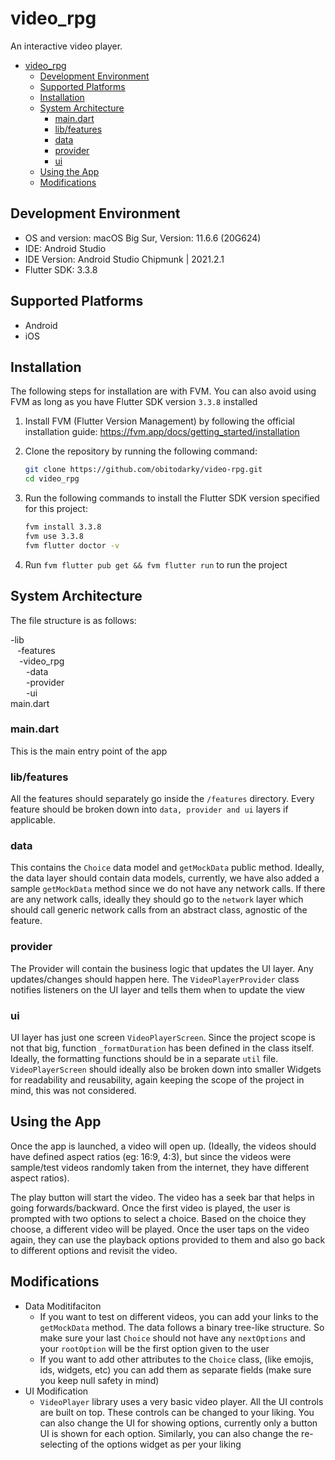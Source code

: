 # video_rpg

An interactive video player.
- [video\_rpg](#video_rpg)
  - [Development Environment](#development-environment)
  - [Supported Platforms](#supported-platforms)
  - [Installation](#installation)
  - [System Architecture](#system-architecture)
    - [main.dart](#maindart)
    - [lib/features](#libfeatures)
    - [data](#data)
    - [provider](#provider)
    - [ui](#ui)
  - [Using the App](#using-the-app)
  - [Modifications](#modifications)


## Development Environment
- OS and version: macOS Big Sur, Version: 11.6.6 (20G624)
- IDE: Android Studio
- IDE Version: Android Studio Chipmunk | 2021.2.1
- Flutter SDK: 3.3.8

## Supported Platforms
- Android
- iOS

## Installation 

The following steps for installation are with FVM. You can also avoid using FVM as long as you have Flutter SDK version `3.3.8` installed

1. Install FVM (Flutter Version Management) by following the official installation guide: https://fvm.app/docs/getting_started/installation

2. Clone the repository by running the following command:

    ```bash
    git clone https://github.com/obitodarky/video-rpg.git
    cd video_rpg    
    ```

3. Run the following commands to install the Flutter SDK version specified for this project:

    ```bash
    fvm install 3.3.8
    fvm use 3.3.8
    fvm flutter doctor -v
    ```
   
4. Run `fvm flutter pub get && fvm flutter run` to run the project

## System Architecture

The file structure is as follows:

  -lib<br>
    &ensp; -features<br>
        &emsp;-video_rpg<br>
            &emsp; &ensp;-data<br>
            &emsp; &ensp;-provider<br>
            &emsp; &ensp;-ui<br>
    main.dart<br>

 ### main.dart
This is the main entry point of the app

### lib/features
All the features should separately go inside the `/features` directory. Every feature should be broken down into `data, provider and ui` layers if applicable. 

### data
This contains the `Choice` data model and `getMockData` public method.
Ideally, the data layer should contain data models, currently, we have also added a sample `getMockData` method since we do not have any network calls. If there are any network calls, ideally they should go to the `network` layer which should call generic network calls from an abstract class, agnostic of the feature.

### provider
The Provider will contain the business logic that updates the UI layer. Any updates/changes should happen here. The `VideoPlayerProvider` class notifies listeners on the UI layer and tells them when to update the view 

### ui
UI layer has just one screen `VideoPlayerScreen`. Since the project scope is not that big, function `_formatDuration` has been defined in the class itself. Ideally, the formatting functions should be in a separate `util` file. `VideoPlayerScreen` should ideally also be broken down into smaller Widgets for readability and reusability, again keeping the scope of the project in mind, this was not considered. 



## Using the App

Once the app is launched, a video will open up. (Ideally, the videos should have defined aspect ratios (eg: 16:9, 4:3), but since the videos were sample/test videos randomly taken from the internet, they have different aspect ratios). 

The play button will start the video. 
The video has a seek bar that helps in going forwards/backward. 
Once the first video is played, the user is prompted with two options to select a choice. Based on the choice they choose, a different video will be played. Once the user taps on the video again, they can use the playback options provided to them and also go back to different options and revisit the video.


## Modifications

- Data Moditifaciton
  - If you want to test on different videos, you can add your links to the `getMockData` method. The data follows a binary tree-like structure. So make sure your last `Choice` should not have any `nextOptions` and your `rootOption` will be the first option given to the user
  - If you want to add other attributes to the `Choice` class, (like emojis, ids, widgets, etc) you can add them as separate fields (make sure you keep null safety in mind)
- UI Modification
  - `VideoPlayer` library uses a very basic video player. All the UI controls are built on top. These controls can be changed to your liking. You can also change the UI for showing options, currently only a button UI is shown for each option. Similarly, you can also change the re-selecting of the options widget as per your liking
